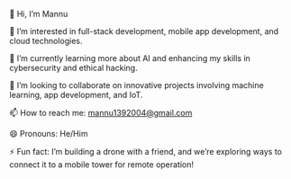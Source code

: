 👋 Hi, I’m Mannu

👀 I’m interested in full-stack development, mobile app development, and cloud technologies.

🌱 I’m currently learning more about AI and enhancing my skills in cybersecurity and ethical hacking.

💞️ I’m looking to collaborate on innovative projects involving machine learning, app development, and IoT.

📫 How to reach me: mannu1392004@gmail.com

😄 Pronouns: He/Him

⚡ Fun fact: I’m building a drone with a friend, and we’re exploring ways to connect it to a mobile tower for remote operation!
